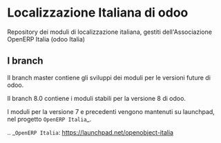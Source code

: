 Localizzazione Italiana di odoo
===============================

Repository dei moduli di localizzazione italiana, gestiti dell'Associazione
OpenERP Italia (odoo Italia)


I branch
--------

Il branch master contiene gli sviluppi dei moduli per le versioni future di odoo.

Il branch 8.0 contiene i moduli stabili per la versione 8 di odoo.

I moduli per la versione 7 e precedenti vengono mantenuti su launchpad, nel
progetto `OpenERP Italia`_.

.. _`OpenERP Italia`: https://launchpad.net/openobject-italia 
